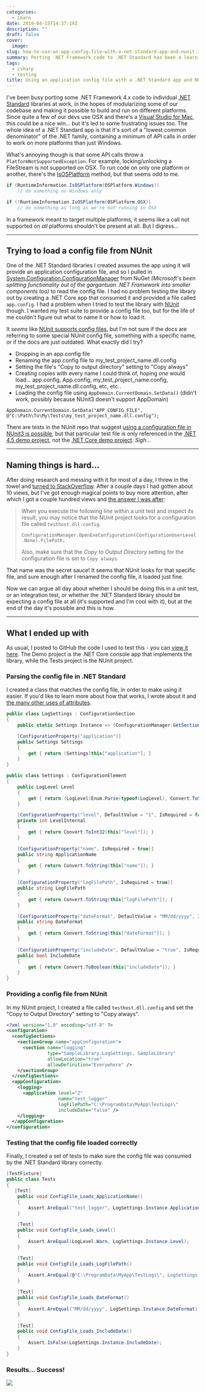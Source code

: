 ```yaml
---
categories:
  - Learn
date: 2019-04-15T14:37:19Z
description: ""
draft: false
cover:
  image:
slug: how-to-use-an-app-config-file-with-a-net-standard-app-and-nunit-3
summary: Porting .NET Framework code to .NET Standard has been a learning experience, with some challenges too. This time I had a .NET Standard library that expected an application config file, but loading one from an NUnit test suite proved to be more difficult than it sounded at first.
tags:
  - csharp
  - testing
title: Using an application config file with a .NET Standard app and NUnit 3
---
```

I've been busy porting some .NET Framework 4.x code to individual [.NET Standard](https://docs.microsoft.com/en-us/dotnet/standard/net-standard) libraries at work, in the hopes of modularizing some of our codebase and making it possible to build and run on different platforms. Since quite a few of our devs use OSX and there's a [Visual Studio for Mac](https://visualstudio.microsoft.com/vs/mac/), this could be a nice win... but it's led to some frustrating issues too. The whole idea of a .NET Standard app is that it's sort of a "lowest common denominator" of the .NET family, containing a minimum of API calls in order to work on more platforms than just Windows.

What's annoying though is that some API calls throw a `PlatformNotSupportedException`. For example, locking/unlocking a FileStream is not supported on OSX. To run code on only one platform or another, there's the [IsOSPlatform](https://docs.microsoft.com/en-us/dotnet/api/system.runtime.interopservices.runtimeinformation.isosplatform?view=netstandard-2.0) method, but that seems odd to me.

```csharp
if (RuntimeInformation.IsOSPlatform(OSPlatform.Windows))
    // do something on Windows only

if (!RuntimeInformation.IsOSPlatform(OSPlatform.OSX))
    // do something as long as we're not running in OSX
```

In a framework meant to target multiple platforms, it seems like a call not supported on _all_ platforms shouldn't be present at all. But I digress...

---

## Trying to load a config file from NUnit

One of the .NET Standard libraries I created assumes the app using it will provide an application configuration file, and so I pulled in [System.Configuration.ConfigurationManager](https://www.nuget.org/packages/System.Configuration.ConfigurationManager) from NuGet _(Microsoft's been splitting functionality out of the gargantuan .NET Framework into smaller components too)_ to read the config file. I had no problem testing the library out by creating a .NET Core app that consumed it and provided a file called `app.config`. I had a problem when I tried to test the library with [NUnit](https://nunit.org/) though. I wanted my test suite to provide a config file too, but for the life of me couldn't figure out what to name it or how to load it.

It _seems_ like [NUnit supports config files](https://github.com/nunit/docs/wiki/Configuration-Files), but I'm not sure if the docs are referring to some special NUnit config file, something with a specific name, or if the docs are just outdated. What exactly did I try?

- Dropping in an app.config file
- Renaming the app.config file to my_test_project_name.dll.config
- Setting the file's "Copy to output directory" setting to "Copy always"
- Creating copies with every name I could think of, hoping _one_ would load... app.config, App.config, my_test_project_name.config, my_test_project_name.dll.config, etc, etc..
- Loading the config file using `AppDomain.CurrentDomain.SetData()` (didn't work, possibly because NUnit3 doesn't support AppDomain)

```
AppDomain.CurrentDomain.SetData("APP_CONFIG_FILE", @"C:\Path\To\My\Tests\my_test_project_name.dll.config");
```

There are tests in the NUnit repo that suggest [using a configuration file in NUnit3 is possible](https://github.com/nunit/nunit3-vs-adapter-demo/blob/master/src/csharp/ConfigFileTests.cs), but that particular test file is only referenced in the [.NET 4.5 demo project](https://github.com/nunit/nunit3-vs-adapter-demo/blob/master/solutions/vs2017/CSharpTestDemo/CSharpTestDemo.csproj#L49), not the [.NET Core demo project](https://github.com/nunit/nunit3-vs-adapter-demo/blob/master/solutions/vs2017/NUnit3CoreTestDemo/NUnit3CoreTestDemo.csproj#L10). _Sigh..._

---

## Naming things is hard...

After doing research and messing with it for most of a day, I threw in the towel and [turned to StackOverflow](https://stackoverflow.com/q/55541912/301857). After a couple days I had gotten about 10 views, but I've got enough magical points to buy more attention, after which I got a couple hundred views and [the answer I was after](https://stackoverflow.com/a/55592119/301857):

> When you execute the following line within a unit test and inspect its result, you may notice that the NUnit project looks for a configuration file called `testhost.dll.config`.  
>   
> `ConfigurationManager.OpenExeConfiguration(ConfigurationUserLevel.None).FilePath;`  
>   
> Also, make sure that the _Copy to Output Directory_ setting for the configuration file is set to `Copy always`.

That name was the secret sauce! It seems that NUnit looks for that specific file, and sure enough after I renamed the config file, it loaded just fine.

Now we can argue all day about whether I should be doing this in a unit test, or an integration test, or whether the .NET Standard library should be expecting a config file at all (it's supported and I'm cool with it), but at the end of the day it's possible and this is how.

---

## What I ended up with

As usual, I posted to GitHub the code I used to test this - you can [view it here](https://github.com/grantwinney/BlogCodeSamples/tree/master/Languages/CSharp/ReadingConfigFile). The Demo project is the .NET Core console app that implements the library, while the Tests project is the NUnit project.

### Parsing the config file in .NET Standard

I created a class that matches the config file, in order to make using it easier. If you'd like to learn more about how that works, I wrote about it and [the many other uses of attributes](https://grantwinney.com/csharp-attributes/#parsing-config-files).

```csharp
public class LogSettings : ConfigurationSection
{
    public static Settings Instance => (ConfigurationManager.GetSection("appConfiguration/logging") as LogSettings).Settings;

    [ConfigurationProperty("application")]
    public Settings Settings
    {
        get { return (Settings)this["application"]; }
    }
}

public class Settings : ConfigurationElement
{
    public LogLevel Level
    {
        get { return (LogLevel)Enum.Parse(typeof(LogLevel), Convert.ToString(LevelInternal)); }
    }

    [ConfigurationProperty("level", DefaultValue = "1", IsRequired = false)]
    private int LevelInternal
    {
        get { return Convert.ToInt32(this["level"]); }
    }

    [ConfigurationProperty("name", IsRequired = true)]
    public string ApplicationName
    {
        get { return Convert.ToString(this["name"]); }
    }

    [ConfigurationProperty("logFilePath", IsRequired = true)]
    public string LogFilePath
    {
        get { return Convert.ToString(this["logFilePath"]); }
    }

    [ConfigurationProperty("dateFormat", DefaultValue = "MM/dd/yyyy", IsRequired = false)]
    public string DateFormat
    {
        get { return Convert.ToString(this["dateFormat"]); }
    }

    [ConfigurationProperty("includeDate", DefaultValue = "true", IsRequired = false)]
    public bool IncludeDate
    {
        get { return Convert.ToBoolean(this["includeDate"]); }
    }
}
```

### Providing a config file from NUnit

In my NUnit project, I created a file called `testhost.dll.config` and set the "Copy to Output Directory" setting to "Copy always".

```xml
<?xml version="1.0" encoding="utf-8" ?>
<configuration>
  <configSections>
    <sectionGroup name="appConfiguration">
      <section name="logging"
               type="SampleLibrary.LogSettings, SampleLibrary"
               allowLocation="true"
               allowDefinition="Everywhere" />
    </sectionGroup>
  </configSections>
  <appConfiguration>
    <logging>
      <application level="2"
                   name="test_logger"
                   logFilePath="C:\ProgramData\MyApp\TestLogs\"
                   includeDate="false" />
    </logging>
  </appConfiguration>
</configuration>
```

### Testing that the config file loaded correctly

Finally, I created a set of tests to make sure the config file was consumed by the .NET Standard library correctly.

```csharp
[TestFixture]
public class Tests
{
   [Test]
    public void ConfigFile_Loads_ApplicationName()
    {
        Assert.AreEqual("test_logger", LogSettings.Instance.ApplicationName);
    }

    [Test]
    public void ConfigFile_Loads_Level()
    {
        Assert.AreEqual(LogLevel.Warn, LogSettings.Instance.Level);
    }

    [Test]
    public void ConfigFile_Loads_LogFilePath()
    {
        Assert.AreEqual(@"C:\ProgramData\MyApp\TestLogs\", LogSettings.Instance.LogFilePath);
    }

    [Test]
    public void ConfigFile_Loads_DateFormat()
    {
        Assert.AreEqual("MM/dd/yyyy", LogSettings.Instance.DateFormat);
    }

    [Test]
    public void ConfigFile_Loads_IncludeDate()
    {
        Assert.IsFalse(LogSettings.Instance.IncludeDate);
    }
}
```

### Results... Success!

![](testresults.PNG)
